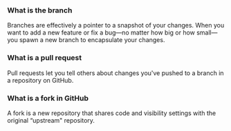 ### What is the branch

Branches are effectively a pointer to a snapshot 
of your changes. When you want to add a new feature or fix a bug—no matter how big or how 
small—you spawn a new branch to encapsulate your changes.

### What is a pull request
Pull requests let you tell others about 
changes you've pushed to a branch in a repository on GitHub.


### What is a fork in GitHub

A fork is a new repository that shares code 
and visibility settings with the original “upstream" repository.